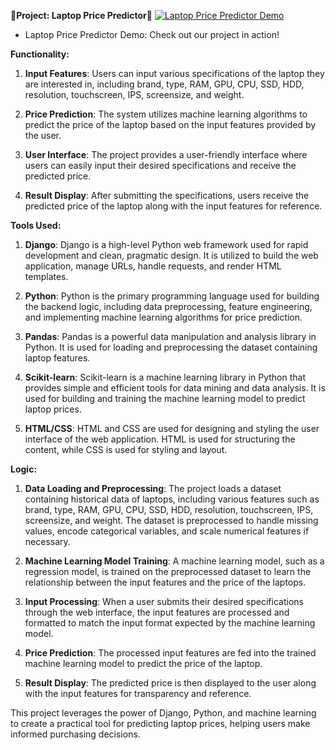 **🚀Project: Laptop Price Predictor🚀**
[![Laptop Price Predictor Demo](https://img.youtube.com/vi/YOUR_VIDEO_ID/0.jpg)](https://www.youtube.com/watch?v=YOUR_VIDEO_ID)
- Laptop Price Predictor Demo: Check out our project in action!


**Functionality:**

1. **Input Features**: Users can input various specifications of the laptop they are interested in, including brand, type, RAM, GPU, CPU, SSD, HDD, resolution, touchscreen, IPS, screensize, and weight.

2. **Price Prediction**: The system utilizes machine learning algorithms to predict the price of the laptop based on the input features provided by the user.

3. **User Interface**: The project provides a user-friendly interface where users can easily input their desired specifications and receive the predicted price.

4. **Result Display**: After submitting the specifications, users receive the predicted price of the laptop along with the input features for reference.

**Tools Used:**

1. **Django**: Django is a high-level Python web framework used for rapid development and clean, pragmatic design. It is utilized to build the web application, manage URLs, handle requests, and render HTML templates.

2. **Python**: Python is the primary programming language used for building the backend logic, including data preprocessing, feature engineering, and implementing machine learning algorithms for price prediction.

3. **Pandas**: Pandas is a powerful data manipulation and analysis library in Python. It is used for loading and preprocessing the dataset containing laptop features.

4. **Scikit-learn**: Scikit-learn is a machine learning library in Python that provides simple and efficient tools for data mining and data analysis. It is used for building and training the machine learning model to predict laptop prices.

5. **HTML/CSS**: HTML and CSS are used for designing and styling the user interface of the web application. HTML is used for structuring the content, while CSS is used for styling and layout.

**Logic:**

1. **Data Loading and Preprocessing**: The project loads a dataset containing historical data of laptops, including various features such as brand, type, RAM, GPU, CPU, SSD, HDD, resolution, touchscreen, IPS, screensize, and weight. The dataset is preprocessed to handle missing values, encode categorical variables, and scale numerical features if necessary.

2. **Machine Learning Model Training**: A machine learning model, such as a regression model, is trained on the preprocessed dataset to learn the relationship between the input features and the price of the laptops.

3. **Input Processing**: When a user submits their desired specifications through the web interface, the input features are processed and formatted to match the input format expected by the machine learning model.

4. **Price Prediction**: The processed input features are fed into the trained machine learning model to predict the price of the laptop.

5. **Result Display**: The predicted price is then displayed to the user along with the input features for transparency and reference.

This project leverages the power of Django, Python, and machine learning to create a practical tool for predicting laptop prices, helping users make informed purchasing decisions.
